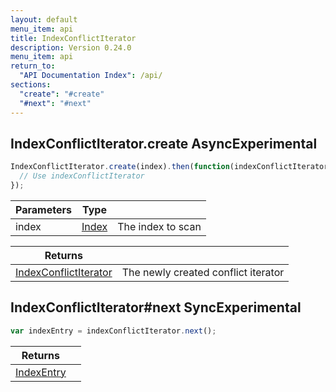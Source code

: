 ```yaml
---
layout: default
menu_item: api
title: IndexConflictIterator
description: Version 0.24.0
menu_item: api
return_to:
  "API Documentation Index": /api/
sections:
  "create": "#create"
  "#next": "#next"
---
```


## <a name="create"></a><span>IndexConflictIterator.</span>create <span class="tags"><span class="async">Async</span><span class="experimental">Experimental</span></span>

```js
IndexConflictIterator.create(index).then(function(indexConflictIterator) {
  // Use indexConflictIterator
});
```

| Parameters | Type |   |
| --- | --- | --- |
| index | [Index](/api/index/) | The index to scan |

| Returns |  |
| --- | --- |
| [IndexConflictIterator](/api/index_conflict_iterator/) | The newly created conflict iterator |

## <a name="next"></a><span>IndexConflictIterator#</span>next <span class="tags"><span class="sync">Sync</span><span class="experimental">Experimental</span></span>

```js
var indexEntry = indexConflictIterator.next();
```

| Returns |  |
| --- | --- |
| [IndexEntry](/api/index_entry/) |  |


